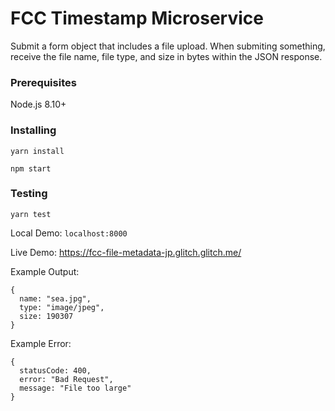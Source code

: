 # FCC Timestamp Microservice

Submit a form object that includes a file upload.
When submiting something, receive the file name, file type, and size in bytes within the JSON response.

### Prerequisites

Node.js 8.10+

### Installing

```
yarn install

npm start
```

### Testing

`yarn test`


Local Demo: `localhost:8000`

Live Demo: https://fcc-file-metadata-jp.glitch.glitch.me/

Example Output:
```
{
  name: "sea.jpg",
  type: "image/jpeg",
  size: 190307
}
```
Example Error:
```
{
  statusCode: 400,
  error: "Bad Request",
  message: "File too large"
}
```